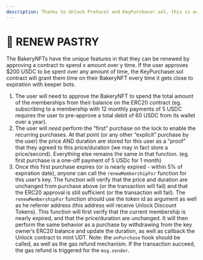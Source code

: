 ```yaml
---
description: Thanks to Unlock Protocol and KeyPurchaser.sol, this is actually possible!
---
```


# 🎁 RENEW PASTRY



The BakeryNFTs have the unique features in that they can be renewed by approving a contract to spend x amount over y time. If the user approves $200 USDC to be spent over any amount of time, the KeyPurchaser.sol contract will grant them time on their BakeryNFT every time it gets close to expiration with keeper bots.

1. The user will need to approve the BakeryNFT to spend the total amount of the memberships from their balance on the ERC20 contract (eg. subscribing to a membership with 12 monthly payments of 5 USDC requires the user to pre-approve a total debit of 60 USDC from its wallet over a year).
2. The user will _need_ perform the “first” purchase on the lock to enable the recurring purchases. At that point (or any other “explicit” purchase by the user) the price AND duration are stored for this user as a “proof” that they agreed to this price/duration (we may in fact store a price/second). Everything else remains the same in that function. (eg. first purchase is a one-off payment of 5 USDc for 1 month)
3. Once this first purchase expires (or is nearly expired - within 5% of expiration date), _anyone_ can call the `renewMembershipFor` function for this user’s key. The function will verify that the price and duration are unchanged from purchase above (or the transaction will fail) and that the ERC20 approval is still sufficient (or the transaction will fail). The `renewMembershipFor` function should use the token id as argument as well as he referrer address (this address will receive Unlock Discount Tokens). This function will first verify that the current membership is nearly expired, and that the price/duration are unchanged. It will then perform the same behavior as a purchase by withdrawing from the key owner’s ERC20 balance and update the duration, as well as callback the Unlock contract to mint UDT. Note: the `onPurchase` hook should be called, as well as the gas refund mechanism. If the transaction succeed, the gas refund is triggered for the `msg.sender`.

